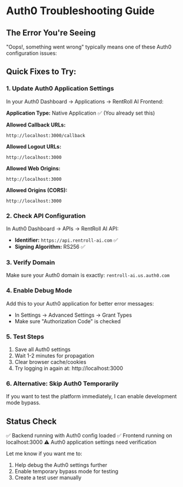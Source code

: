 # Auth0 Troubleshooting Guide

## The Error You're Seeing
"Oops!, something went wrong" typically means one of these Auth0 configuration issues:

## Quick Fixes to Try:

### 1. **Update Auth0 Application Settings**
In your Auth0 Dashboard → Applications → RentRoll AI Frontend:

**Application Type:** Native Application ✅ (You already set this)

**Allowed Callback URLs:** 
```
http://localhost:3000/callback
```

**Allowed Logout URLs:**
```
http://localhost:3000
```

**Allowed Web Origins:**
```
http://localhost:3000
```

**Allowed Origins (CORS):**
```
http://localhost:3000
```

### 2. **Check API Configuration**
In Auth0 Dashboard → APIs → RentRoll AI API:
- **Identifier:** `https://api.rentroll-ai.com` ✅
- **Signing Algorithm:** RS256 ✅

### 3. **Verify Domain**
Make sure your Auth0 domain is exactly: `rentroll-ai.us.auth0.com`

### 4. **Enable Debug Mode**
Add this to your Auth0 application for better error messages:
- In Settings → Advanced Settings → Grant Types
- Make sure "Authorization Code" is checked

### 5. **Test Steps**
1. Save all Auth0 settings
2. Wait 1-2 minutes for propagation
3. Clear browser cache/cookies
4. Try logging in again at: http://localhost:3000

### 6. **Alternative: Skip Auth0 Temporarily**
If you want to test the platform immediately, I can enable development mode bypass.

## Status Check
✅ Backend running with Auth0 config loaded
✅ Frontend running on localhost:3000
⚠️ Auth0 application settings need verification

Let me know if you want me to:
1. Help debug the Auth0 settings further
2. Enable temporary bypass mode for testing
3. Create a test user manually
